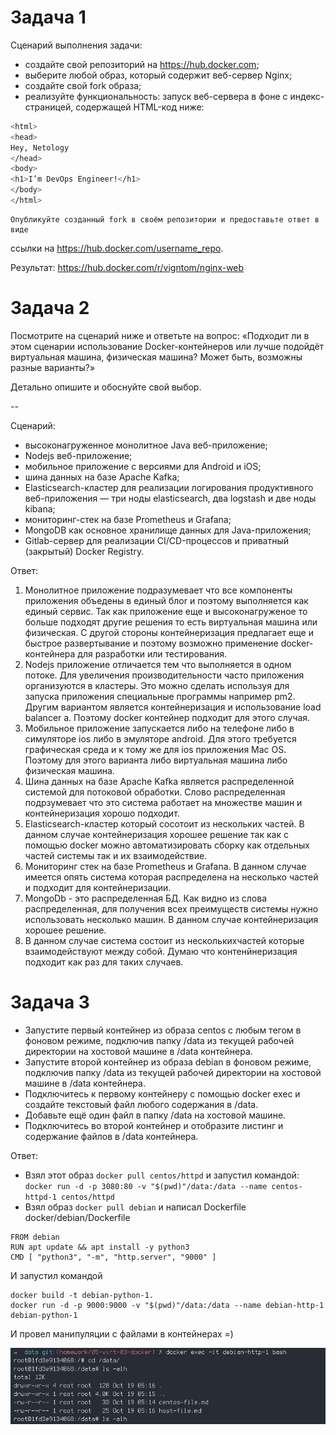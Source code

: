 # Задача 1

Сценарий выполнения задачи:

  * создайте свой репозиторий на https://hub.docker.com;
  * выберите любой образ, который содержит веб-сервер Nginx;
  * создайте свой fork образа;
  * реализуйте функциональность: запуск веб-сервера в фоне с индекс-страницей, содержащей HTML-код ниже:

```sh 
<html>
<head>
Hey, Netology
</head>
<body>
<h1>I’m DevOps Engineer!</h1>
</body>
</html>
```

    Опубликуйте созданный fork в своём репозитории и предоставьте ответ в виде
ссылки на https://hub.docker.com/username_repo.

  Результат: https://hub.docker.com/r/vigntom/nginx-web


# Задача 2

Посмотрите на сценарий ниже и ответьте на вопрос: «Подходит ли в этом сценарии использование
Docker-контейнеров или лучше подойдёт виртуальная машина, физическая машина?
Может быть, возможны разные варианты?»

Детально опишите и обоснуйте свой выбор.

--

Сценарий:

  * высоконагруженное монолитное Java веб-приложение;
  * Nodejs веб-приложение;
  * мобильное приложение c версиями для Android и iOS;
  * шина данных на базе Apache Kafka;
  * Elasticsearch-кластер для реализации логирования продуктивного веб-приложения — три ноды elasticsearch, два logstash и две ноды kibana;
  * мониторинг-стек на базе Prometheus и Grafana;
  * MongoDB как основное хранилище данных для Java-приложения;
  * Gitlab-сервер для реализации CI/CD-процессов и приватный (закрытый) Docker Registry.

  Ответ:

  1. Монолитное приложение подразумевает что все компоненты приложения объедены в единый блоr и поэтому выполняется как
  единый сервис. Так как приложение еще и высоконагруженое то больше подходят другие решения то есть виртуальная машина
  или физическая. С другой стороны контейнеризация предлагает еще и быстрое развертывание и поэтому возможно применение
  docker-контейнера для разработки или тестирования. 
  2. Nodejs приложение отличается тем что выполняется в одном потоке. Для увеличения производительности часто приложения
  организуются в кластеры. Это можно сделать используя для запуска приложения специальные программы например pm2.
  Другим вариантом является контейнеризация и использование load balancer а. Поэтому docker контейнер подходит
  для этого случая.
  3. Мобильное приложение запускается либо на телефоне либо в симуляторе ios либо в эмуляторе android.
  Для этого требуется графическая среда и к тому же для ios приложения Mac OS. Поэтому для этого варианта либо
  виртуальная машина либо физическая машина.
  4. Шина данных на базе Apache Kafka является распределенной системой для потоковой обработки. Слово распределенная
  подрзумевает что это система работает на множестве машин и контейнеризация хорошо подходит.
  5. Elasticsearch-кластер который сосотоит из нескольких частей. В данном случае контейнеризация хорошее решение так как
  с помощью docker можно автоматизировать сборку как отдельных частей системы так и их взаимодействие.
  6. Мониторинг стек на базе Prometheus и Grafana. В данном случае имеется опять система которая распределена на
  несколько частей и подходит для контейнеризации.
  7. MongoDb - это распределенная БД. Как видно из слова распределенная, для получения всех преимуществ системы нужно
  использовать несколько машин. В данном случае контейнеризация хорошее решение.
  8. В данном случае система состоит из несколькихчастей которые взаимодействуют между собой. Думаю что контенйнеризация
  подходит как раз для таких случаев.


# Задача 3

  * Запустите первый контейнер из образа centos c любым тегом в фоновом режиме,
  подключив папку /data из текущей рабочей директории на хостовой машине в /data контейнера.
  * Запустите второй контейнер из образа debian в фоновом режиме,
  подключив папку /data из текущей рабочей директории на хостовой машине в /data контейнера.
  * Подключитесь к первому контейнеру с помощью docker exec и создайте текстовый
  файл любого содержания в /data.
  * Добавьте ещё один файл в папку /data на хостовой машине.
  * Подключитесь во второй контейнер и отобразите листинг и содержание файлов в /data контейнера.

  Ответ:
  * Взял этот образ `docker pull centos/httpd` и запустил командой:\
`docker run -d -p 3080:80 -v "$(pwd)"/data:/data --name centos-httpd-1 centos/httpd`
  * Взял образ `docker pull debian` и написал Dockerfile docker/debian/Dockerfile
```
FROM debian
RUN apt update && apt install -y python3
CMD [ "python3", "-m", "http.server", "9000" ]
```
И запустил командой
```
docker build -t debian-python-1.
docker run -d -p 9000:9000 -v "$(pwd)"/data:/data --name debian-http-1 debian-python-1
```

И провел манипуляции с файлами в контейнерах =)

  ![скриншот](./docker/images/list-of-files.png)
